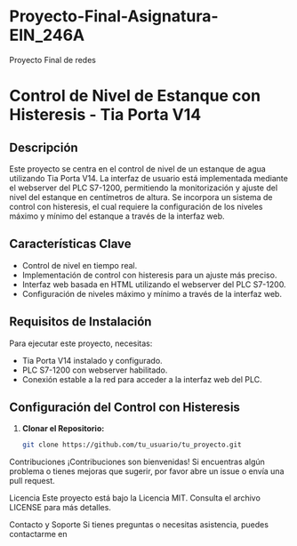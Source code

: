 # Proyecto-Final-Asignatura-EIN_246A
Proyecto Final de redes
# Control de Nivel de Estanque con Histeresis - Tia Porta V14

## Descripción

Este proyecto se centra en el control de nivel de un estanque de agua utilizando Tia Porta V14. La interfaz de usuario está implementada mediante el webserver del PLC S7-1200, permitiendo la monitorización y ajuste del nivel del estanque en centímetros de altura. Se incorpora un sistema de control con histeresis, el cual requiere la configuración de los niveles máximo y mínimo del estanque a través de la interfaz web.

## Características Clave

- Control de nivel en tiempo real.
- Implementación de control con histeresis para un ajuste más preciso.
- Interfaz web basada en HTML utilizando el webserver del PLC S7-1200.
- Configuración de niveles máximo y mínimo a través de la interfaz web.

## Requisitos de Instalación

Para ejecutar este proyecto, necesitas:

- Tia Porta V14 instalado y configurado.
- PLC S7-1200 con webserver habilitado.
- Conexión estable a la red para acceder a la interfaz web del PLC.

## Configuración del Control con Histeresis

1. **Clonar el Repositorio:**
   ```bash
   git clone https://github.com/tu_usuario/tu_proyecto.git

Contribuciones
¡Contribuciones son bienvenidas! Si encuentras algún problema o tienes mejoras que sugerir, por favor abre un issue o envía una pull request.

Licencia
Este proyecto está bajo la Licencia MIT. Consulta el archivo LICENSE para más detalles.

Contacto y Soporte
Si tienes preguntas o necesitas asistencia, puedes contactarme en 
